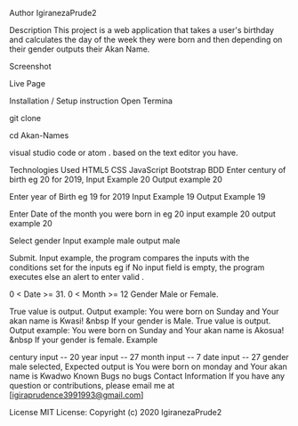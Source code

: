 Author
IgiranezaPrude2

Description
This project is a web application that takes a user's birthday and calculates the day of the week they were born and then depending on their gender outputs their Akan Name.

Screenshot


Live Page


Installation / Setup instruction
Open Termina

git clone 

cd Akan-Names

visual studio code or atom . based on the text editor you have.

Technologies Used
HTML5
CSS
JavaScript
Bootstrap
BDD
Enter century of birth eg 20 for 2019, Input Example 20 Output example 20

Enter year of Birth eg 19 for 2019 Input Example 19 Output Example 19


Enter Date of the month you were born in eg 20 input example 20 output example 20

Select gender Input example male output male

Submit. Input example, the program compares the inputs with the conditions set for the inputs eg if No input field is empty, the program executes else an alert to enter valid .

0 < Date >= 31.
0 < Month >= 12
Gender Male or Female.

True value is output. Output example: You were born on Sunday and Your akan name is Kwasi! &nbsp If your gender is Male.
True value is output. Output example: You were born on Sunday and Your akan name is Akosua! &nbsp If your gender is female.
Example

century input -- 20
year input -- 27
month input -- 7
date input -- 27
gender  male selected, Expected output is You were born on monday and Your akan name is Kwadwo
Known Bugs
no bugs
Contact Information
If you have any question or contributions, please email me at [igiraprudence3991993@gmail.com]

License
MIT License:
Copyright (c) 2020 IgiranezaPrude2